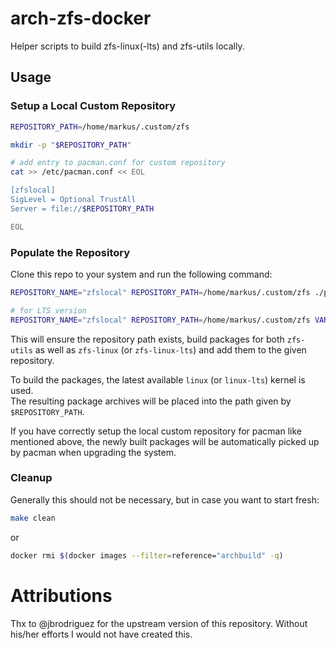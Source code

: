 # arch-zfs-docker

Helper scripts to build zfs-linux(-lts) and zfs-utils locally.

## Usage

### Setup a Local Custom Repository

```bash
REPOSITORY_PATH=/home/markus/.custom/zfs

mkdir -p "$REPOSITORY_PATH"

# add entry to pacman.conf for custom repository
cat >> /etc/pacman.conf << EOL

[zfslocal]
SigLevel = Optional TrustAll
Server = file://$REPOSITORY_PATH

EOL
```

### Populate the Repository

Clone this repo to your system and run the following command:


```bash
REPOSITORY_NAME="zfslocal" REPOSITORY_PATH=/home/markus/.custom/zfs ./populate-package-repository.sh

# for LTS version
REPOSITORY_NAME="zfslocal" REPOSITORY_PATH=/home/markus/.custom/zfs VARIANT="lts" ./populate-package-repository.sh
```

This will ensure the repository path exists, build packages for both `zfs-utils` as well
 as `zfs-linux` (or `zfs-linux-lts`) and add them to the given repository.

To build the packages, the latest available `linux` (or `linux-lts`) kernel is used.  
The resulting package archives will be placed into the path given by `$REPOSITORY_PATH`.

If you have correctly setup the local custom repository for pacman like mentioned above, the newly built packages
will be automatically picked up by pacman when upgrading the system.

### Cleanup

Generally this should not be necessary, but in case you want to start fresh:

```bash
make clean
```

or

```bash
docker rmi $(docker images --filter=reference="archbuild" -q)
```

# Attributions

Thx to @jbrodriguez for the upstream version of this repository.
Without his/her efforts I would not have created this.

